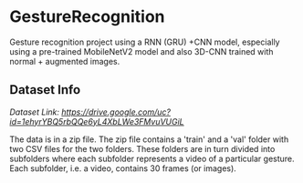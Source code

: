 # GestureRecognition
Gesture recognition project using a RNN (GRU) +CNN model, especially using a pre-trained MobileNetV2 model and also 3D-CNN trained with normal + augmented images.


Dataset Info
-----------

*Dataset Link: https://drive.google.com/uc?id=1ehyrYBQ5rbQQe6yL4XbLWe3FMvuVUGiL*

The data is in a zip file. The zip file contains a 'train' and a 'val' folder with two CSV files for the two folders. These folders are in turn divided into subfolders where each subfolder represents a video of a particular gesture. Each subfolder, i.e. a video, contains 30 frames (or images). 
